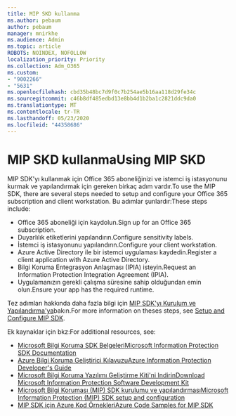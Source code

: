 ```yaml
---
title: MIP SKD kullanma
ms.author: pebaum
author: pebaum
manager: mnirkhe
ms.audience: Admin
ms.topic: article
ROBOTS: NOINDEX, NOFOLLOW
localization_priority: Priority
ms.collection: Adm_O365
ms.custom:
- "9002266"
- "5631"
ms.openlocfilehash: cbd35b48bc7d9f0c7b254ae5b16aa118d29fe34c
ms.sourcegitcommit: c46b8df485edbd13e8bb4d1b2ba1c2821ddc9da0
ms.translationtype: MT
ms.contentlocale: tr-TR
ms.lasthandoff: 05/23/2020
ms.locfileid: "44358686"
---
```

# <a name="using-mip-skd"></a><span data-ttu-id="30c10-102">MIP SKD kullanma</span><span class="sxs-lookup"><span data-stu-id="30c10-102">Using MIP SKD</span></span>

<span data-ttu-id="30c10-103">MIP SDK'yı kullanmak için Office 365 aboneliğinizi ve istemci iş istasyonunu kurmak ve yapılandırmak için gereken birkaç adım vardır.</span><span class="sxs-lookup"><span data-stu-id="30c10-103">To use the MIP SDK, there are several steps needed to setup and configure your Office 365 subscription and client workstation.</span></span> <span data-ttu-id="30c10-104">Bu adımlar şunlardır:</span><span class="sxs-lookup"><span data-stu-id="30c10-104">These steps include:</span></span>

- <span data-ttu-id="30c10-105">Office 365 aboneliği için kaydolun.</span><span class="sxs-lookup"><span data-stu-id="30c10-105">Sign up for an Office 365 subscription.</span></span>
- <span data-ttu-id="30c10-106">Duyarlılık etiketlerini yapılandırın.</span><span class="sxs-lookup"><span data-stu-id="30c10-106">Configure sensitivity labels.</span></span>
- <span data-ttu-id="30c10-107">İstemci iş istasyonunu yapılandırın.</span><span class="sxs-lookup"><span data-stu-id="30c10-107">Configure your client workstation.</span></span>
- <span data-ttu-id="30c10-108">Azure Active Directory ile bir istemci uygulaması kaydedin.</span><span class="sxs-lookup"><span data-stu-id="30c10-108">Register a client application with Azure Active Directory.</span></span>
- <span data-ttu-id="30c10-109">Bilgi Koruma Entegrasyon Anlaşması (IPIA) isteyin.</span><span class="sxs-lookup"><span data-stu-id="30c10-109">Request an Information Protection Integration Agreement (IPIA).</span></span>
- <span data-ttu-id="30c10-110">Uygulamanızın gerekli çalışma süresine sahip olduğundan emin olun.</span><span class="sxs-lookup"><span data-stu-id="30c10-110">Ensure your app has the required runtime.</span></span>

<span data-ttu-id="30c10-111">Tez adımları hakkında daha fazla bilgi için [MIP SDK'yı Kurulum ve Yapılandırma'ya](https://docs.microsoft.com/information-protection/develop/setup-configure-mip)bakın.</span><span class="sxs-lookup"><span data-stu-id="30c10-111">For more information on theses steps, see [Setup and Configure MIP SDK](https://docs.microsoft.com/information-protection/develop/setup-configure-mip).</span></span>

<span data-ttu-id="30c10-112">Ek kaynaklar için bkz:</span><span class="sxs-lookup"><span data-stu-id="30c10-112">For additional resources, see:</span></span>

- [<span data-ttu-id="30c10-113">Microsoft Bilgi Koruma SDK Belgeleri</span><span class="sxs-lookup"><span data-stu-id="30c10-113">Microsoft Information Protection SDK Documentation</span></span>](https://docs.microsoft.com/information-protection/develop/)
- [<span data-ttu-id="30c10-114">Azure Bilgi Koruma Geliştirici Kılavuzu</span><span class="sxs-lookup"><span data-stu-id="30c10-114">Azure Information Protection Developer's Guide</span></span>](https://docs.microsoft.com/azure/information-protection/develop/developers-guide)
- [<span data-ttu-id="30c10-115">Microsoft Bilgi Koruma Yazılımı Geliştirme Kiti'ni Indirin</span><span class="sxs-lookup"><span data-stu-id="30c10-115">Download Microsoft Information Protection Software Development Kit</span></span>](https://www.microsoft.com/download/details.aspx?id=57392)
- [<span data-ttu-id="30c10-116">Microsoft Bilgi Koruması (MIP) SDK kurulumu ve yapılandırması</span><span class="sxs-lookup"><span data-stu-id="30c10-116">Microsoft Information Protection (MIP) SDK setup and configuration</span></span>](https://docs.microsoft.com/information-protection/develop/setup-configure-mip)
- [<span data-ttu-id="30c10-117">MIP SDK için Azure Kod Örnekleri</span><span class="sxs-lookup"><span data-stu-id="30c10-117">Azure Code Samples for MIP SDK</span></span>](https://azure.microsoft.com/resources/samples/?sort=0&term=mipsdk)
